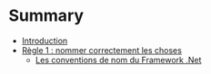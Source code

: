 # Summary

* [Introduction](README.md)
* [Règle 1 : nommer correctement les choses](NameThingsCorrectly/README.md)
  * [Les conventions de nom du Framework .Net](NamingConventionsInFrameworkDotNet/README.md)

